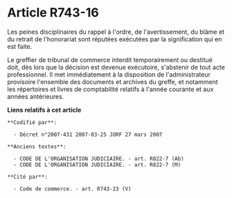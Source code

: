 # Article R743-16

Les peines disciplinaires du rappel à l'ordre, de l'avertissement, du blâme et du retrait de l'honorariat sont réputées
exécutées par la signification qui en est faite.

Le greffier de tribunal de commerce interdit temporairement ou destitué doit, dès lors que la décision est devenue
exécutoire, s'abstenir de tout acte professionnel. Il met immédiatement à la disposition de l'administrateur provisoire
l'ensemble des documents et archives du greffe, et notamment les répertoires et livres de comptabilité relatifs à l'année
courante et aux années antérieures.

**Liens relatifs à cet article**

	**Codifié par**:

	  - Décret n°2007-431 2007-03-25 JORF 27 mars 2007

	**Anciens textes**:

	  - CODE DE L'ORGANISATION JUDICIAIRE. - art. R822-7 (Ab)
	  - CODE DE L'ORGANISATION JUDICIAIRE. - art. R822-7 (M)

	**Cité par**:

	  - Code de commerce. - art. R743-23 (V)
